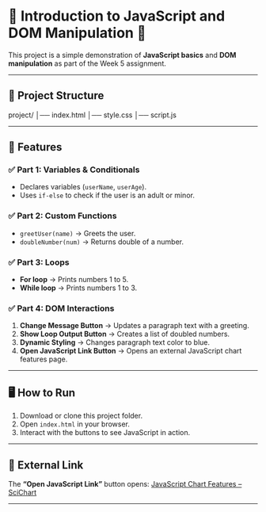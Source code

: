 # 🌟 Introduction to JavaScript and DOM Manipulation 🌟

This project is a simple demonstration of **JavaScript basics** and **DOM manipulation** as part of the Week 5 assignment.

---

## 📂 Project Structure

project/
│── index.html
│── style.css
│── script.js


---

## 🚀 Features

### ✅ Part 1: Variables & Conditionals
- Declares variables (`userName`, `userAge`).
- Uses `if-else` to check if the user is an adult or minor.

### ✅ Part 2: Custom Functions
- `greetUser(name)` → Greets the user.
- `doubleNumber(num)` → Returns double of a number.

### ✅ Part 3: Loops
- **For loop** → Prints numbers 1 to 5.
- **While loop** → Prints numbers 1 to 3.

### ✅ Part 4: DOM Interactions
1. **Change Message Button** → Updates a paragraph text with a greeting.
2. **Show Loop Output Button** → Creates a list of doubled numbers.
3. **Dynamic Styling** → Changes paragraph text color to blue.
4. **Open JavaScript Link Button** → Opens an external JavaScript chart features page.

---

## 🖥️ How to Run
1. Download or clone this project folder.
2. Open `index.html` in your browser.
3. Interact with the buttons to see JavaScript in action.

---

## 🔗 External Link
The **“Open JavaScript Link”** button opens:
[JavaScript Chart Features – SciChart](https://www.scichart.com/javascript-chart-features/?utm_source=google&utm_medium=cpc&gad_source=1&gad_campaignid=11646648631&gbraid=0AAAAADppSGiuBPvvmtLkwfjLSwc8pqqWH&gclid=CjwKCAjwlOrFBhBaEiwAw4bYDW7Dd6RuPB8auq1m59o-Eokktp2cHw9V2UrkKzyfiLNL-RlPQ4sOERoCkRkQAvD_BwE)

---


